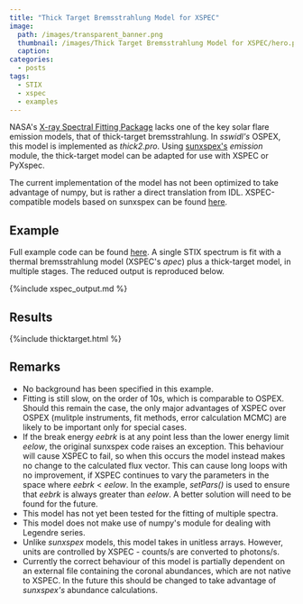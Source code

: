 ```yaml
---
title: "Thick Target Bremsstrahlung Model for XSPEC"
image: 
  path: /images/transparent_banner.png
  thumbnail: /images/Thick Target Bremsstrahlung Model for XSPEC/hero.png
  caption:
categories:
  - posts
tags:
  - STIX
  - xspec
  - examples
---
```


NASA's [X-ray Spectral Fitting Package](https://heasarc.gsfc.nasa.gov/xanadu/xspec/) lacks one of the key solar flare emission models, that of thick-target bremsstrahlung. In _sswidl's_ OSPEX, this model is implemented as _thick2.pro_. Using [sunxspex's](https://github.com/sunpy/sunxspex)
_emission_ module, the thick-target model can be adapted for use with XSPEC or PyXspec. 

The current implementation of the model has not been optimized to take advantage of numpy, but is rather a direct translation from IDL. XSPEC-compatible models based on sunxspex can be found [here](https://github.com/elastufka/sunxspex/blob/master/sunxspex/sun_xspec.py). 

## Example 

Full example code can be found [here](https://github.com/elastufka/sunxspex/blob/master/examples/pyxspec_example.py). A single STIX spectrum is fit with a thermal bremsstrahlung model (XSPEC's _apec_) plus a thick-target model, in multiple stages. The reduced output is reproduced below.

{%include xspec_output.md %}

##  Results

{%include thicktarget.html %}

## Remarks

- No background has been specified in this example.
- Fitting is still slow, on the order of 10s, which is comparable to OSPEX. Should this remain the case, the only major advantages of XSPEC over OSPEX (mulitple instruments, fit methods, error calculation MCMC) are likely to be important only for special cases. 
- If the break energy _eebrk_ is at any point less than the lower energy limit _eelow_, the original sunxspex code raises an exception. This behaviour will cause XSPEC to fail, so when this occurs the model instead makes no change to the calculated flux vector. This can cause long loops with no improvement, if XSPEC continues to vary the parameters in the space where _eebrk_ < _eelow_. In the example, _setPars()_ is used to ensure that _eebrk_ is always greater than _eelow_. A better solution will need to be found for the future.
- This model has not yet been tested for the fitting of multiple spectra.
- This model does not make use of numpy's module for dealing with Legendre series.
- Unlike _sunxspex_ models, this model takes in unitless arrays. However, units are controlled by XSPEC - counts/s are converted to photons/s.
- Currently the correct behaviour of this model is partially dependent on an external file containing the coronal abundances, which are not native to XSPEC. In the future this should be changed to take advantage of _sunxspex's_ abundance calculations.




